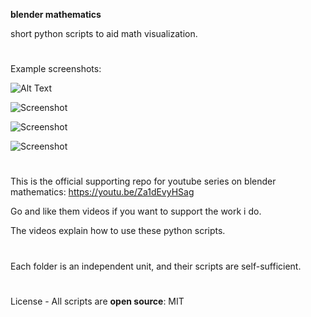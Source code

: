 **blender mathematics**

short python scripts to aid math visualization.

#
Example screenshots:

![Alt Text](https://imgur.com/La1zCBY.gif)

![Screenshot](https://imgur.com/yeQlF7k.png)

![Screenshot](https://imgur.com/a5Ark7J.png)

![Screenshot](https://imgur.com/mpzPlyl.png)

#
This is the official supporting repo for youtube series on blender mathematics: https://youtu.be/Za1dEvyHSag

Go and like them videos if you want to support the work i do. 

The videos explain how to use these python scripts.
#
Each folder is an independent unit, and their scripts are self-sufficient.
#
License - All scripts are **open source**: MIT
